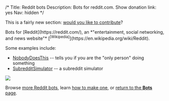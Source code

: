 /*
Title: Reddit bots
Description: Bots for reddit.com.
Show donation link: yes
Nav: hidden
*/


<div class="note">
  <p>
    This is a fairly new section: <a href="https://github.com/botwiki/botwiki.org">would you like to contribute</a>?
  </p>
</div>

<div class="row">
  <div class="col-sm-12 col-md-6 no-pad" markdown=1>
Bots for [Reddit](https://reddit.com/), an *"entertainment, social networking, and news website"* [<sup>[Wikipedia]</sup>](https://en.wikipedia.org/wiki/Reddit).

Some examples include:

- [NobodyDoesThis](/bots/redditbots/NobodyDoesThis) -- tells you if you are the "only person" doing something
- [SubredditSimulator](/bots/redditbots/SubredditSimulator) -- a subreddit simulator
  </div>
  <div class="col-sm-12 col-md-6">
    <a href="/bots/redditbots/NobodyDoesThis">
      <img class="screenshot" src="/content/bots/redditbots/images/NobodyDoesThis.png">
    </a>
  </div>
</div>

Browse [more Reddit bots](/tag/redditbot), learn [how to make one](/tutorials/redditbots), or [return to the **Bots** page](/bots).

